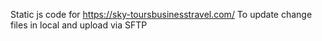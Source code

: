 Static js code for https://sky-toursbusinesstravel.com/
To update change files in local and upload via SFTP
